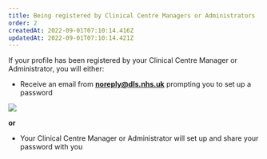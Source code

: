 ```yaml
---
title: Being registered by Clinical Centre Managers or Administrators
order: 2
createdAt: 2022-09-01T07:10:14.416Z
updatedAt: 2022-09-01T07:10:14.421Z
---
```

If your profile has been registered by your Clinical Centre Manager or Administrator, you will either:

* Receive an email from **noreply@dls.nhs.uk** prompting you to set up a password

![](/img/all_being-registered.png)

**or**

* Your Clinical Centre Manager or Administrator will set up and share your password with you